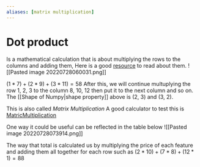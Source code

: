 ```yaml
---
aliases: [matrix multiplication]
---
```

# Dot product
Is a mathematical calculation that is about multiplying the rows to the columns and adding them, Here is a good [resource](https://www.mathsisfun.com/algebra/matrix-multiplying.html) to read about them. ![[Pasted image 20220728060031.png]]

$(1 * 7)+(2 * 9)+(3 * 11) = 58$
After this, we will continue multuplying the row 1, 2, 3 to the column 8, 10, 12 then put it to the next column and so on. The [[Shape of Numpy|shape property]] above is (2, 3) and (3, 2). 

This is also called *Matrix Multiplication*
A good calculator to test this is [MatricMultiplication](http://matrixmultiplication.xyz/)

One way it could be useful can be reflected in the table below
![[Pasted image 20220728073914.png]]

The way that total is calculated us by multiplying the price of each feature and adding them all together for each row such as 
$(2 * 10) + (7 * 8) + (12 * 1) = 88$




